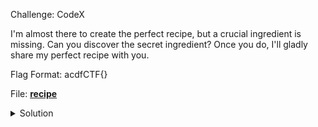 Challenge: CodeX

I'm almost there to create the perfect recipe, but a crucial ingredient is missing. Can you discover the secret ingredient? Once you do, I'll gladly share my perfect recipe with you.

Flag Format: acdfCTF{}

File: [**recipe**](https://github.com/parfaittolefo/Cyberlympics-CTF-Qualif-2023/raw/main/chal_files/recipe)


<details><summary>Solution</summary>


</details>
